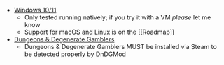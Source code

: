 * [Windows 10/11](https://www.microsoft.com/software-download/windows11)
	* Only tested running natively; if you try it with a VM *please* let me know
	* Support for macOS and Linux is on the [[Roadmap]]
* [Dungeons & Degenerate Gamblers](https://store.steampowered.com/app/2400510/Dungeons__Degenerate_Gamblers/)
	* Dungeons & Degenerate Gamblers MUST be installed via Steam to be detected properly by DnDGMod